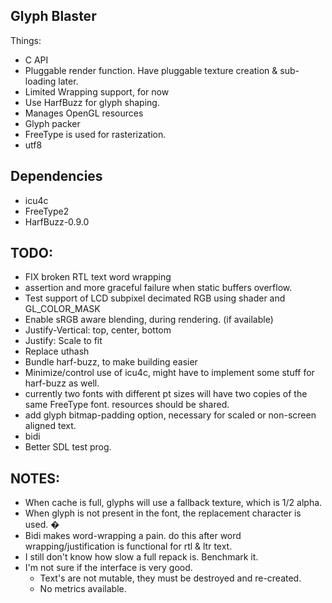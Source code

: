 Glyph Blaster
---------------

Things:
  * C API
  * Pluggable render function.  Have pluggable texture creation & sub-loading later.
  * Limited Wrapping support, for now
  * Use HarfBuzz for glyph shaping.
  * Manages OpenGL resources
  * Glyph packer
  * FreeType is used for rasterization.
  * utf8

Dependencies
-----------------
  * icu4c
  * FreeType2
  * HarfBuzz-0.9.0

TODO:
-----------------
* FIX broken RTL text word wrapping
* assertion and more graceful failure when static buffers overflow.
* Test support of LCD subpixel decimated RGB using shader and GL_COLOR_MASK
* Enable sRGB aware blending, during rendering. (if available)
* Justify-Vertical: top, center, bottom
* Justify: Scale to fit
* Replace uthash
* Bundle harf-buzz, to make building easier
* Minimize/control use of icu4c, might have to implement some stuff for harf-buzz as well.
* currently two fonts with different pt sizes will have two copies of the same FreeType font.
  resources should be shared.
* add glyph bitmap-padding option, necessary for scaled or non-screen aligned text.
* bidi
* Better SDL test prog.

NOTES:
----------------
* When cache is full, glyphs will use a fallback texture, which is 1/2 alpha.
* When glyph is not present in the font, the replacement character is used. �
* Bidi makes word-wrapping a pain.  do this after word wrapping/justification is functional for rtl & ltr text.
* I still don't know how slow a full repack is. Benchmark it.
* I'm not sure if the interface is very good.
  * Text's are not mutable, they must be destroyed and re-created.
  * No metrics available.

